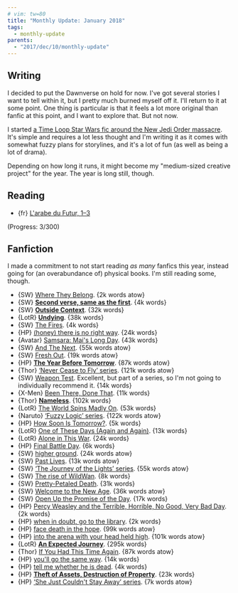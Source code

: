 ```yaml
---
# vim: tw=80
title: "Monthly Update: January 2018"
tags:
  - monthly-update
parents:
  - "2017/dec/10/monthly-update"
---
```


## Writing

I decided to put the Dawnverse on hold for now. I've got several stories I want
to tell within it, but I pretty much burned myself off it. I'll return to it at
some point. One thing is particular is that it feels a lot more original than
fanfic at this point, and I want to explore that. But not now.

I started [a Time Loop Star Wars fic around the New Jedi Order massacre][fic].
It's simple and requires a lot less thought and I'm writing it as it comes with
somewhat fuzzy plans for storylines, and it's a lot of fun (as well as being a
lot of drama).

[fic]: https://archiveofourown.org/works/13125189

Depending on how long it runs, it might become my "medium-sized creative
project" for the year. The year is long still, though.

## Reading

- {fr} [L'arabe du Futur, 1–3](https://fr.wikipedia.org/wiki/L%27Arabe_du_futur)

(Progress: 3/300)

## Fanfiction

I made a commitment to not start reading _as many_ fanfics this year, instead
going for (an overabundance of) physical books. I'm still reading some, though.

 - {SW} [Where They Belong](https://archiveofourown.org/works/8909170). {2k words atow}
 - {SW} **[Second verse, same as the first](https://archiveofourown.org/works/10826583)**. {4k words}
 - {SW} **[Outside Context](https://archiveofourown.org/works/10184603)**. {32k words}
 - {LotR} **[Undying](https://archiveofourown.org/works/11278038)**. {38k words}
 - {SW} [The Fires](https://archiveofourown.org/works/7874803). {4k words}
 - {HP} [(honey) there is no right way](https://archiveofourown.org/works/11314398). {24k words}
 - {Avatar} [Samsara: Mai's Long Day](https://archiveofourown.org/works/10897266). {43k words}
 - {SW} [And The Next](https://archiveofourown.org/works/8876083). {55k words atow}
 - {SW} [Fresh Out](https://archiveofourown.org/works/12681228). {19k words atow}
 - {HP} **[The Year Before Tomorrow](https://archiveofourown.org/works/7410865)**. {87k words atow}
 - {Thor} [‘Never Cease to Fly’ series](https://archiveofourown.org/series/33108). {121k words atow}
 - {SW} [Weapon Test](https://archiveofourown.org/works/13103139). Excellent,
   but part of a series, so I'm not going to individually recommend it. {14k words}
 - {X-Men} [Been There, Done That](https://archiveofourown.org/works/612534). {11k words}
 - {Thor} **[Nameless](https://archiveofourown.org/works/5827387)**. {102k words}
 - {LotR} [The World Spins Madly On](https://archiveofourown.org/works/1072395). {53k words}
 - {Naruto} [‘Fuzzy Logic’ series](https://archiveofourown.org/series/746055). {122k words atow}
 - {HP} [How Soon Is Tomorrow?](https://archiveofourown.org/works/1051739). {5k words}
 - {LotR} [One of These Days (Again and Again)](https://archiveofourown.org/works/6570637). {13k words}
 - {LotR} [Alone in This War](https://archiveofourown.org/works/1116500). {24k words}
 - {HP} [Final Battle Day](https://archiveofourown.org/works/627516). {6k words}
 - {SW} [higher ground](https://archiveofourown.org/works/9474866). {24k words atow}
 - {SW} [Past Lives](https://archiveofourown.org/works/6773950). {13k words atow}
 - {SW} [‘The Journey of the Lights’ series](https://archiveofourown.org/series/805995). {55k words atow}
 - {SW} [The rise of WildWan](https://archiveofourown.org/works/10406889). {8k words}
 - {SW} [Pretty-Petaled Death](https://archiveofourown.org/works/10671927). {31k words}
 - {SW} [Welcome to the New Age](https://archiveofourown.org/works/8769568). {36k words atow}
 - {SW} [Open Up the Promise of the Day](https://archiveofourown.org/works/11353227). {17k words}
 - {HP} [Percy Weasley and the Terrible, Horrible, No Good, Very Bad Day](https://archiveofourown.org/works/6454921). {2k words}
 - {HP} [when in doubt, go to the library](https://archiveofourown.org/works/4271982). {2k words}
 - {HP} [face death in the hope](https://archiveofourown.org/works/5986366). {99k words atow}
 - {HP} [into the arena with your head held high](https://archiveofourown.org/works/4472270). {101k words atow}
 - {LotR} **[An Expected Journey](https://archiveofourown.org/works/658324)**. {295k words}
 - {Thor} [If You Had This Time Again](https://archiveofourown.org/works/10920276). {87k words atow}
 - {HP} [you'll go the same way](https://archiveofourown.org/works/7811107). {14k words}
 - {HP} [tell me whether he is dead](https://archiveofourown.org/works/9191315). {4k words}
 - {HP} **[Theft of Assets, Destruction of Property](https://archiveofourown.org/works/1808485)**. {23k words}
 - {HP} [‘She Just Couldn't Stay Away’ series](https://archiveofourown.org/series/901569). {7k words atow}
